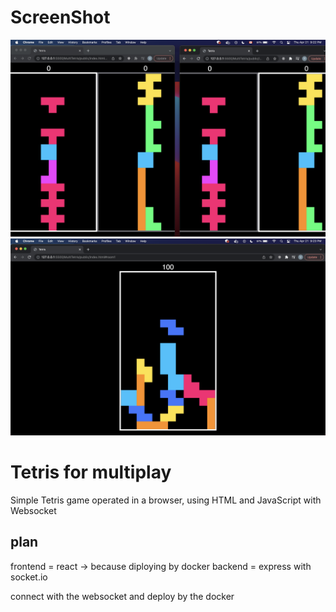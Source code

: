 # ScreenShot
  ![alt text](https://github.com/YunDobi/Tetris/blob/master/doc/Screen%20Shot%202022-04-21%20at%209.22.18%20PM.png)
  ![alt text](https://github.com/YunDobi/Tetris/blob/master/doc/Screen%20Shot%202022-04-21%20at%209.23.19%20PM.png)
  

# Tetris for multiplay
  Simple Tetris game operated in a browser, using HTML and JavaScript with Websocket

## plan
frontend = react -> because diploying by docker
backend = express with socket.io


connect with the websocket and deploy by the docker